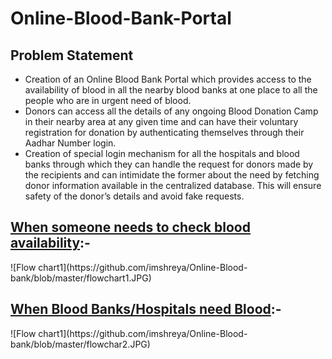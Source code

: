 # Online-Blood-Bank-Portal
<html>
<body>
  <h2>Problem Statement</h2>
  <ul>
    <li>Creation of an Online Blood Bank Portal which provides access to the availability of blood in all the nearby blood banks at one place to all the people who are in urgent need of blood.</li>
    <li>Donors can access all the details of any ongoing Blood Donation Camp in their nearby area at any given time and can have their voluntary registration for donation by authenticating themselves through their Aadhar Number login.</li>
    <li>Creation of special login mechanism for all the hospitals and blood banks through which they can handle the request for donors made by the recipients and can intimidate the former about the need by fetching donor information available in the centralized database. This will ensure safety of the donor’s details and avoid fake requests.</li>
  </ul>
<h2><u>When someone needs to check blood availability</u>:-</h2>
![Flow chart1](https://github.com/imshreya/Online-Blood-bank/blob/master/flowchart1.JPG)
   
<h2><u>When Blood Banks/Hospitals need Blood</u>:-</h2>
![Flow chart1](https://github.com/imshreya/Online-Blood-bank/blob/master/flowchar2.JPG)


</body>
</html>

